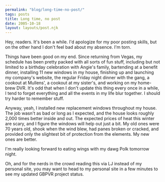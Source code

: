 ```yaml
---
permalink: "blog/long-time-no-post/"
tags: posts
title: Long time, no post
date: 2005-10-18
layout: layouts/post.njk
---
```


Hey, readers. It's been a while. I'd apologize for my poor posting skills, but on the other hand I don't feel bad about my absence. I'm torn. 

Things have been good on my end. Since returning from Vegas, my schedule has been pretty packed with all sorts of fun stuff, including but not limited to a birthday celebration with Angie's family, bartending at a benefit dinner, installing 11 new windows in my house, finishing up and launching my company's website, the regular Friday night dinner with the gang, a cookout at Mullens', a cookout at my sister's, and working on my home-brew DVR. It's odd that when I don't update this thing every once in a while, I tend to forget everything and all the events in my life blur together. I should try harder to remember stuff. 

Anyway, yeah, I installed new replacement windows throughout my house. The job wasn't as bad or long as I expected, and the house looks roughly 2,000 times better inside and out. The expected prices of heat this winter are scary, and I figure the windows will help out just a bit. My old ones were 70 years old, shook when the wind blew, had panes broken or cracked, and provided only the slightest bit of protection from the elements. My new ones are better. 

I'm really looking forward to eating wings with my dawg Polk tomorrow night. 

Oh, and for the nerds in the crowd reading this via LJ instead of my personal site, you may want to head to my personal site in a few minutes to see my updated GBPVR project status.